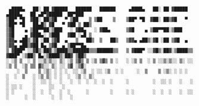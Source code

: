 
     ▄████▄   ██░ ██ ▓█████   ██████   ██████     ▄████▄   ██░ ██ ▓█████  ▄████▄   ██ ▄█▀▓█████  ██▀███  
    ▒██▀ ▀█  ▓██░ ██▒▓█   ▀ ▒██    ▒ ▒██    ▒    ▒██▀ ▀█  ▓██░ ██▒▓█   ▀ ▒██▀ ▀█   ██▄█▒ ▓█   ▀ ▓██ ▒ ██▒
    ▒▓█    ▄ ▒██▀▀██░▒███   ░ ▓██▄   ░ ▓██▄      ▒▓█    ▄ ▒██▀▀██░▒███   ▒▓█    ▄ ▓███▄░ ▒███   ▓██ ░▄█ ▒
    ▒▓▓▄ ▄██▒░▓█ ░██ ▒▓█  ▄   ▒   ██▒  ▒   ██▒   ▒▓▓▄ ▄██▒░▓█ ░██ ▒▓█  ▄ ▒▓▓▄ ▄██▒▓██ █▄ ▒▓█  ▄ ▒██▀▀█▄  
    ▒ ▓███▀ ░░▓█▒░██▓░▒████▒▒██████▒▒▒██████▒▒   ▒ ▓███▀ ░░▓█▒░██▓░▒████▒▒ ▓███▀ ░▒██▒ █▄░▒████▒░██▓ ▒██▒
    ░ ░▒ ▒  ░ ▒ ░░▒░▒░░ ▒░ ░▒ ▒▓▒ ▒ ░▒ ▒▓▒ ▒ ░   ░ ░▒ ▒  ░ ▒ ░░▒░▒░░ ▒░ ░░ ░▒ ▒  ░▒ ▒▒ ▓▒░░ ▒░ ░░ ▒▓ ░▒▓░
        ░  ▒    ▒ ░▒░ ░ ░ ░  ░░ ░▒  ░ ░░ ░▒  ░ ░     ░  ▒    ▒ ░▒░ ░ ░ ░  ░  ░  ▒   ░ ░▒ ▒░ ░ ░  ░  ░▒ ░ ▒░
    ░         ░  ░░ ░   ░   ░  ░  ░  ░  ░  ░     ░         ░  ░░ ░   ░   ░        ░ ░░ ░    ░     ░░   ░ 
    ░ ░       ░  ░  ░   ░  ░      ░        ░     ░ ░       ░  ░  ░   ░  ░░ ░      ░  ░      ░  ░   ░     

